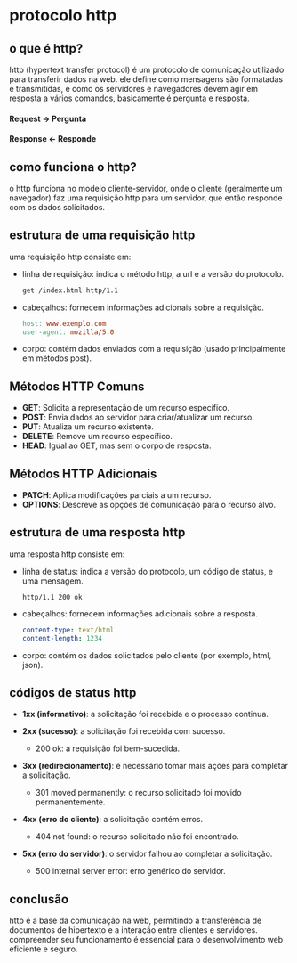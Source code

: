 # protocolo http

## o que é http?

http (hypertext transfer protocol) é um protocolo de comunicação utilizado para transferir dados na web. ele define como mensagens são formatadas e transmitidas, e como os servidores e navegadores devem agir em resposta a vários comandos, basicamente é pergunta e resposta.

#### Request -> Pergunta
#### Response <- Responde

## como funciona o http?

o http funciona no modelo cliente-servidor, onde o cliente (geralmente um navegador) faz uma requisição http para um servidor, que então responde com os dados solicitados.

## estrutura de uma requisição http

uma requisição http consiste em:

- linha de requisição: indica o método http, a url e a versão do protocolo.
    ```bash
    get /index.html http/1.1
    ```
- cabeçalhos: fornecem informações adicionais sobre a requisição.
    ```makefile
    host: www.exemplo.com
    user-agent: mozilla/5.0
    ```
- corpo: contém dados enviados com a requisição (usado principalmente em métodos post).


## Métodos HTTP Comuns

- **GET**: Solicita a representação de um recurso específico.
- **POST**: Envia dados ao servidor para criar/atualizar um recurso.
- **PUT**: Atualiza um recurso existente.
- **DELETE**: Remove um recurso específico.
- **HEAD**: Igual ao GET, mas sem o corpo de resposta.

## Métodos HTTP Adicionais

- **PATCH**: Aplica modificações parciais a um recurso.
- **OPTIONS**: Descreve as opções de comunicação para o recurso alvo.

## estrutura de uma resposta http

uma resposta http consiste em:

- linha de status: indica a versão do protocolo, um código de status, e uma mensagem.
    ```plaintext
    http/1.1 200 ok
    ```
- cabeçalhos: fornecem informações adicionais sobre a resposta.
    ```yaml
    content-type: text/html
    content-length: 1234
    ```
- corpo: contém os dados solicitados pelo cliente (por exemplo, html, json).

## códigos de status http

- **1xx (informativo)**: a solicitação foi recebida e o processo continua.

- **2xx (sucesso)**: a solicitação foi recebida com sucesso.
  - 200 ok: a requisição foi bem-sucedida.


- **3xx (redirecionamento)**: é necessário tomar mais ações para completar a solicitação.
    - 301 moved permanently: o recurso solicitado foi movido permanentemente.

- **4xx (erro do cliente)**: a solicitação contém erros.
    - 404 not found: o recurso solicitado não foi encontrado.

- **5xx (erro do servidor)**: o servidor falhou ao completar a solicitação.
    - 500 internal server error: erro genérico do servidor.

## conclusão

http é a base da comunicação na web, permitindo a transferência de documentos de hipertexto e a interação entre clientes e servidores. compreender seu funcionamento é essencial para o desenvolvimento web eficiente e seguro.
